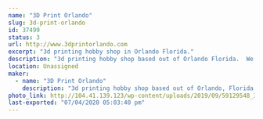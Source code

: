 ```yaml
---
name: "3D Print Orlando"
slug: 3d-print-orlando
id: 37499
status: 3
url: http://www.3dprintorlando.com
excerpt: "3d printing hobby shop in Orlando Florida."
description: "3d printing hobby shop based out of Orlando Florida.  We sell printers, filament, parts and accessories for most 3d printers.  We also provide 3d printing, upgrade, and repair services on most 3d printers.  "
location: Unassigned
maker:
  - name: "3D Print Orlando"
    description: "3d printing hobby shop based out of Orlando, Florida.  "
photo_link: http://104.41.139.123/wp-content/uploads/2019/09/59129548_360136704612725_6077091167189598208_n.jpg
last-exported: "07/04/2020 05:03:40 pm"
---
```

